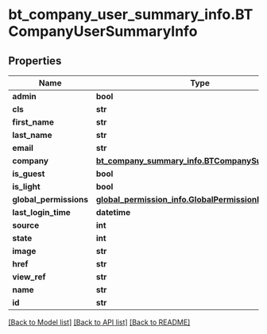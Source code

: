 # bt_company_user_summary_info.BTCompanyUserSummaryInfo

## Properties
Name | Type | Description | Notes
------------ | ------------- | ------------- | -------------
**admin** | **bool** |  | [optional] 
**cls** | **str** |  | [optional] 
**first_name** | **str** |  | [optional] 
**last_name** | **str** |  | [optional] 
**email** | **str** |  | [optional] 
**company** | [**bt_company_summary_info.BTCompanySummaryInfo**](BTCompanySummaryInfo.md) |  | [optional] 
**is_guest** | **bool** |  | [optional] 
**is_light** | **bool** |  | [optional] 
**global_permissions** | [**global_permission_info.GlobalPermissionInfo**](GlobalPermissionInfo.md) |  | [optional] 
**last_login_time** | **datetime** |  | [optional] 
**source** | **int** |  | [optional] 
**state** | **int** |  | [optional] 
**image** | **str** |  | [optional] 
**href** | **str** |  | [optional] 
**view_ref** | **str** |  | [optional] 
**name** | **str** |  | [optional] 
**id** | **str** |  | [optional] 

[[Back to Model list]](../README.md#documentation-for-models) [[Back to API list]](../README.md#documentation-for-api-endpoints) [[Back to README]](../README.md)


